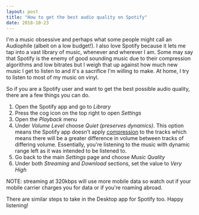 ```yaml
---
layout: post
title: "How to get the best audio quality on Spotify"
date: 2018-10-23
---
```


I'm a music obsessive and perhaps what some people might call an Audiophile
(albeit on a low budget!). I also love Spotify because it lets me tap into a
vast library of music, whenever and wherever I am. Some may say that Spotify is
the enemy of good sounding music due to their compression algorithms and low
bitrates but I weigh that up against how much new music I get to listen to and
it's a sacrifice I'm willing to make. At home, I try to listen to most of my
music on vinyl.

So if you are a Spotify user and want to get the best possible audio quality,
there are a few things you can do.

1. Open the Spotify app and go to *Library*
2. Press the cog icon on the top right to open *Settings*
3. Open the *Playback* menu
4. Under *Volume Level* choose *Quiet (preserves dynamics)*. This option means
the Spotify app doesn't apply [compression](https://en.wikipedia.org/wiki/Dynamic_range_compression)
to the tracks which means there will be a greater difference in volume between
tracks of differing volume. Essentially, you're listening to the music with
dynamic range left as it was intended to be listened to.
5. Go back to the main *Settings* page and choose *Music Quality*
6. Under both *Streaming* and *Download* sections, set the value to *Very High*

NOTE: streaming at 320kbps will use more mobile data so watch out if your mobile
carrier charges you for data or if you're roaming abroad.

There are similar steps to take in the Desktop app for Spotify too. Happy
listening!
